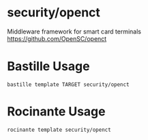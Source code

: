 # security/openct
Middleware framework for smart card terminals
https://github.com/OpenSC/openct

# Bastille Usage
```shell
bastille template TARGET security/openct
```

# Rocinante Usage
```shell
rocinante template security/openct
```
